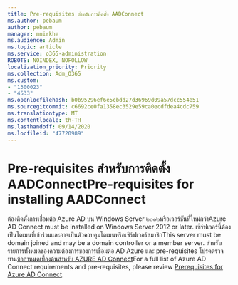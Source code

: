 ```yaml
---
title: Pre-requisites สำหรับการติดตั้ง AADConnect
ms.author: pebaum
author: pebaum
manager: mnirkhe
ms.audience: Admin
ms.topic: article
ms.service: o365-administration
ROBOTS: NOINDEX, NOFOLLOW
localization_priority: Priority
ms.collection: Adm_O365
ms.custom:
- "1300023"
- "4533"
ms.openlocfilehash: b0b95296ef6e5cbdd27d36969d09a57dcc554e51
ms.sourcegitcommit: c6692ce0fa1358ec3529e59ca0ecdfdea4cdc759
ms.translationtype: MT
ms.contentlocale: th-TH
ms.lasthandoff: 09/14/2020
ms.locfileid: "47720989"
---
```

# <a name="pre-requisites-for-installing-aadconnect"></a><span data-ttu-id="8f3cd-102">Pre-requisites สำหรับการติดตั้ง AADConnect</span><span class="sxs-lookup"><span data-stu-id="8f3cd-102">Pre-requisites for installing AADConnect</span></span>

<span data-ttu-id="8f3cd-103">ต้องติดตั้งการเชื่อมต่อ Azure AD บน Windows Server ๒๐๑๒หรือเวอร์ชันที่ใหม่กว่า</span><span class="sxs-lookup"><span data-stu-id="8f3cd-103">Azure AD Connect must be installed on Windows Server 2012 or later.</span></span> <span data-ttu-id="8f3cd-104">เซิร์ฟเวอร์นี้ต้องเป็นโดเมนที่เข้าร่วมและอาจเป็นตัวควบคุมโดเมนหรือเซิร์ฟเวอร์สมาชิก</span><span class="sxs-lookup"><span data-stu-id="8f3cd-104">This server must be domain joined and may be a domain controller or a member server.</span></span>  <span data-ttu-id="8f3cd-105">สำหรับรายการทั้งหมดของความต้องการของการเชื่อมต่อ AD Azure และ pre-requisites โปรดตรวจทาน[ข้อกำหนดเบื้องต้นสำหรับ AZURE AD Connect](https://docs.microsoft.com/azure/active-directory/hybrid/how-to-connect-install-prerequisites)</span><span class="sxs-lookup"><span data-stu-id="8f3cd-105">For a full list of Azure AD Connect requirements and pre-requisites, please review [Prerequisites for Azure AD Connect](https://docs.microsoft.com/azure/active-directory/hybrid/how-to-connect-install-prerequisites).</span></span>
